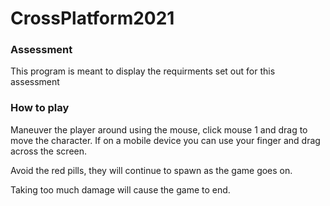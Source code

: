 # CrossPlatform2021

### Assessment
This program is meant to display the requirments set out for this assessment

### How to play
Maneuver the player around using the mouse, click mouse 1 and drag to move 
the character. If on a mobile device you can use your finger and drag across the screen.

Avoid the red pills, they will continue to spawn as the game goes on.

Taking too much damage will cause the game to end.
 
